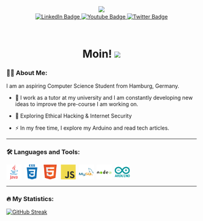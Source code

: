 <div id="header" align="center">
  <img src="https://media.giphy.com/media/ksE9feSa2b4V2GYwY4/giphy.gif" width="200"/>
  <div id="badges">
  <a href="https://www.linkedin.com/in/markus-epstein-41a777210/">
    <img src="https://img.shields.io/badge/LinkedIn-blue?style=for-the-badge&logo=linkedin&logoColor=white" alt="LinkedIn Badge"/>
  </a>
  <a href="https://www.youtube.com/channel/UCzgLKw3hUubKn7TF1C89c5A">
    <img src="https://img.shields.io/badge/YouTube-red?style=for-the-badge&logo=youtube&logoColor=white" alt="Youtube Badge"/>
  </a>
  <a href="https://twitter.com/imepst">
    <img src="https://img.shields.io/badge/Twitter-blue?style=for-the-badge&logo=twitter&logoColor=white" alt="Twitter Badge"/>
  </a>  
</div>
  <br/>
  <img src="https://komarev.com/ghpvc/?username=iMepst&style=flat-square&color=blue" alt=""/>
  <h1>
  Moin!
  <img src="https://media.giphy.com/media/INWvHtY18ElyvtEdS2/giphy.gif" width="30px"/>
</h1>
</div>

### 👨‍💻 About Me:
I am an aspiring Computer Science Student from Hamburg, Germany.
- :telescope: I work as a tutor at my university and I am constantly developing new ideas to improve the pre-course I am working on.

- :seedling: Exploring Ethical Hacking & Internet Security

- :zap: In my free time, I explore my Arduino and read tech articles.

---

### :hammer_and_wrench: Languages and Tools:
<div>
  <img src="https://github.com/devicons/devicon/blob/master/icons/java/java-original-wordmark.svg" title="Java" alt="Java" width="40" height="40"/>&nbsp;
  <img src="https://github.com/devicons/devicon/blob/master/icons/css3/css3-plain-wordmark.svg"  title="CSS3" alt="CSS" width="40" height="40"/>&nbsp;
  <img src="https://github.com/devicons/devicon/blob/master/icons/html5/html5-original.svg" title="HTML5" alt="HTML" width="40" height="40"/>&nbsp;
  <img src="https://github.com/devicons/devicon/blob/master/icons/javascript/javascript-original.svg" title="JavaScript" alt="JavaScript" width="40" height="40"/>&nbsp;
  <img src="https://github.com/devicons/devicon/blob/master/icons/mysql/mysql-original-wordmark.svg" title="MySQL"  alt="MySQL" width="40" height="40"/>&nbsp;
  <img src="https://github.com/devicons/devicon/blob/master/icons/nodejs/nodejs-original-wordmark.svg" title="NodeJS" alt="NodeJS" width="40" height="40"/>&nbsp;
  <img src="https://github.com/devicons/devicon/blob/master/icons/arduino/arduino-original-wordmark.svg" title="Arduino" alt="Arduino" width="40" height="40"/>&nbsp;
</div>

---

### :fire: My Statistics:
[![GitHub Streak](http://github-readme-streak-stats.herokuapp.com?user=iMepst&theme=dark&date_format=j%20M%5B%20Y%5D)](https://git.io/streak-stats)
